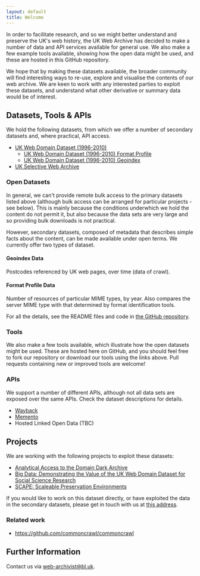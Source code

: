 ```yaml
---
layout: default
title: Welcome
---
```


In order to facilitate research, and so we might better understand and preserve the UK's web history, the UK Web Archive has decided to make a number of data and API services available for general use. We also make a few example tools available, showing how the open data might be used, and these are hosted in this GitHub repository.

We hope that by making these datasets available, the broader community will find interesting ways to re-use, explore and visualise the contents of our web archive. We are keen to work with any interested parties to exploit these datasets, and understand what other derivative or summary data would be of interest.

Datasets, Tools & APIs
----------------------

We hold the following datasets, from which we offer a number of secondary datasets and, where practical, API access.

* [UK Web Domain Dataset (1996-2010)](ukwa.ds.2)
  * [UK Web Domain Dataset (1996-2010) Format Profile](ukwa.ds.2/fmt)
  * [UK Web Domain Dataset (1996-2010) Geoindex](ukwa.ds.2/geo)
* [UK Selective Web Archive](ukwa.ds.1)

### Open Datasets ###

In general, we can't provide remote bulk access to the primary datasets listed above (although bulk access can be arranged for particular projects - see below). This is mainly because the conditions underwhich we hold the content do not permit it, but also because the data sets are very large and so providing bulk downloads is not practical.

However, secondary datasets, composed of metadata that describes simple facts about the content, can be made available under open terms. We currently offer two types of dataset.

#### Geoindex Data ####
Postcodes referenced by UK web pages, over time (data of crawl).

#### Format Profile Data ####
Number of resources of particular MIME types, by year. Also compares the server MIME type with that determined by format identification tools.

For all the details, see the README files and code in [the GitHub repository](http://github.com/ukwa/opendata/).

### Tools ###

We also make a few tools available, which illustrate how the open datasets might be used. These are hosted here on GitHub, and you should feel free to fork our repository or download our tools using the links above. Pull requests containing new or improved tools are welcome!

### APIs ###

We support a number of different APIs, although not all data sets are exposed over the same APIs. Check the dataset descriptions for details.

* [Wayback](wayback)
* [Memento](memento)
* Hosted Linked Open Data (TBC)


Projects
--------

We are working with the following projects to exploit these datasets:

* [Analytical Access to the Domain Dark Archive](http://domaindarkarchive.blogspot.co.uk/)
* [Big Data: Demonstrating the Value of the UK Web Domain Dataset for Social Science Research](http://www.oii.ox.ac.uk/research/projects/?id=88)
* [SCAPE: Scaleable Preservation Environments](http://www.scape-project.eu)

If you would like to work on this dataset directly, or have exploited the data in the secondary datasets, please get in touch with us at [this address](mailto:web-archivist@bl.uk).

### Related work ###

* https://github.com/commoncrawl/commoncrawl


Further Information
-------------------

Contact us via [web-archivist@bl.uk](mailto:web-archivist@bl.uk).

